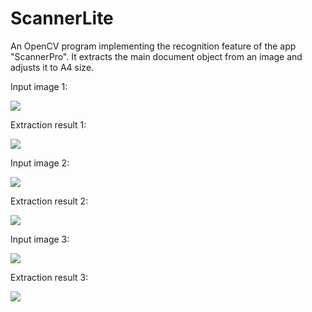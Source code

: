ScannerLite
===========

An OpenCV program implementing the recognition feature of the app "ScannerPro". It extracts the main document object from an image and adjusts it to A4 size.

Input image 1:

![](https://raw2.github.com/daisygao/ScannerLite/master/images/doc1.jpg)

Extraction result 1:

![](https://raw2.github.com/daisygao/ScannerLite/master/output/dst1.jpg)

Input image 2:

![](https://raw2.github.com/daisygao/ScannerLite/master/images/doc2.jpg)

Extraction result 2:

![](https://raw2.github.com/daisygao/ScannerLite/master/output/dst2.jpg)

Input image 3:

![](https://raw2.github.com/daisygao/ScannerLite/master/images/doc3.jpg)

Extraction result 3:

![](https://raw2.github.com/daisygao/ScannerLite/master/output/dst3.jpg)